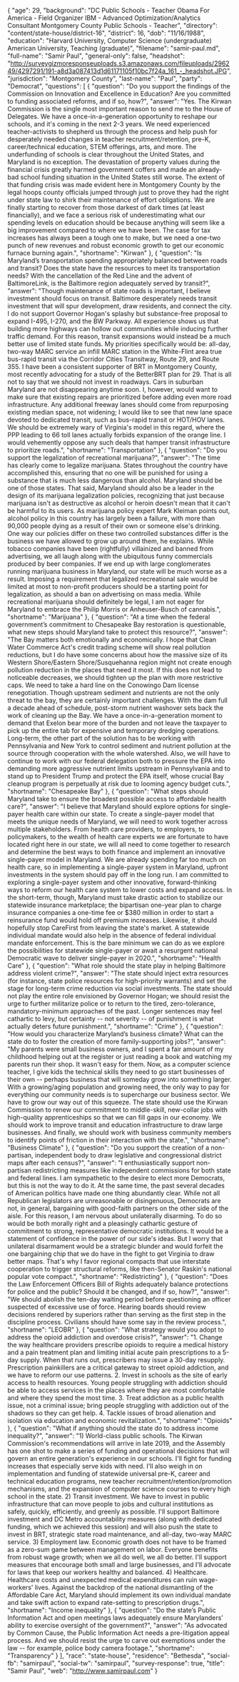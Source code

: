 {
  "age": 29,
  "background": "DC Public Schools - Teacher Obama For America - Field Organizer IBM - Advanced Optimization/Analytics Consultant Montgomery County Public Schools - Teacher",
  "directory": "content/state-house/district-16",
  "district": 16,
  "dob": "11/16/1988",
  "education": "Harvard University, Computer Science (undergraduate) American University, Teaching (graduate)",
  "filename": "samir-paul.md",
  "full-name": "Samir Paul",
  "general-only": false,
  "headshot": "http://surveygizmoresponseuploads.s3.amazonaws.com/fileuploads/296249/4297291/191-a8d3a087413d1d61171105f10bc7f24a_161_-_headshot.JPG",
  "jurisdiction": "Montgomery County",
  "last-name": "Paul",
  "party": "Democrat",
  "questions": [
    {
      "question": "Do you support the findings of the Commission on Innovation and Excellence in Education? Are you committed to funding associated reforms, and if so, how?",
      "answer": "Yes. The Kirwan Commission is the single most important reason to send me to the House of Delegates. We have a once-in-a-generation opportunity to reshape our schools, and it's coming in the next 2-3 years. We need experienced teacher-activists to shepherd us through the process and help push for desperately needed changes in teacher recruitment/retention, pre-K, career/technical education, STEM offerings, arts, and more.    The underfunding of schools is clear throughout the United States, and Maryland is no exception. The devastation of property values during the financial crisis greatly harmed government coffers and made an already-bad school funding situation in the United States still worse. The extent of that funding crisis was made evident here in Montgomery County by the legal hoops county officials jumped through just to prove they had the right under state law to shirk their maintenance of effort obligations. We are finally starting to recover from those darkest of dark times (at least financially), and we face a serious risk of underestimating what our spending levels on education should be because anything will seem like a big improvement compared to where we have been.   The case for tax increases has always been a tough one to make, but we need a one-two punch of new revenues and robust economic growth to get our economic furnace burning again.",
      "shortname": "Kirwan"
    },
    {
      "question": "Is Maryland’s transportation spending appropriately balanced between roads and transit? Does the state have the resources to meet its transportation needs? With the cancellation of the Red Line and the advent of BaltimoreLink, is the Baltimore region adequately served by transit?",
      "answer": "Though maintenance of state roads is important, I believe investment should focus on transit.  Baltimore desperately needs transit investment that will spur development, draw residents, and connect the city.    I do not support Governor Hogan's splashy but substance-free proposal to expand I-495, I-270, and the BW Parkway. All experience shows us that building more highways can hollow out communities while inducing further traffic demand. For this reason, transit expansions would instead be a much better use of limited state funds. My priorities specifically would be:  all-day, two-way MARC service an infill MARC station in the White-Flint area true bus-rapid transit via the Corridor Cities Transitway, Route 29, and Route 355. I have been a consistent supporter of BRT in Montgomery County, most recently advocating for a study of the BetterBRT plan for 29.  That is all not to say that we should not invest in roadways. Cars in suburban Maryland are not disappearing anytime soon.  I, however, would want to make sure that existing repairs are prioritized before adding even more road infrastructure. Any additional freeway lanes should come from repurposing existing median space, not widening; I would like to see that new lane space devoted to dedicated transit, such as bus-rapid transit or HOT/HOV lanes. We should be extremely wary of Virginia's model in this regard, where the PPP leading to 66 toll lanes actually forbids expansion of the orange line. I would vehemently oppose any such deals that hamper transit infrastructure to prioritize roads.",
      "shortname": "Transportation"
    },
    {
      "question": "Do you support the legalization of recreational marijuana?",
      "answer": "The time has clearly come to legalize marijuana. States throughout the country have accomplished this, ensuring that no one will be punished for using a substance that is much less dangerous than alcohol. Maryland should be one of those states.   That said, Maryland should also be a leader in the design of its marijuana legalization policies, recognizing that just because marijuana isn't as destructive as alcohol or heroin doesn't mean that it can't be harmful to its users. As marijuana policy expert Mark Kleiman points out, alcohol policy in this country has largely been a failure, with more than 90,000 people dying as a result of their own or someone else's drinking. One way our policies differ on these two controlled substances differ is the business we have allowed to grow up around them, he explains. While tobacco companies have been (rightfully) villainized and banned from advertising, we all laugh along with the ubiquitous funny commercials produced by beer companies. If we end up with large conglomerates running marijuana business in Maryland, our state will be much worse as a result. Imposing a requirement that legalized recreational sale would be limited at most to non-profit producers should be a starting point for legalization, as should a ban on advertising on mass media. While recreational marijuana should definitely be legal, I am not eager for Maryland to embrace the Philip Morris or Anheuser-Busch of cannabis.",
      "shortname": "Marijuana"
    },
    {
      "question": "At a time when the federal government’s commitment to Chesapeake Bay restoration is questionable, what new steps should Maryland take to protect this resource?",
      "answer": "The Bay matters both emotionally and economically.  I hope that Clean Water Commerce Act's credit trading scheme will show real pollution reductions, but I do have some concerns about how the massive size of its Western Shore/Eastern Shore/Susquehanna region might not create enough pollution reduction in the places that need it most.  If this does not lead to noticeable decreases, we should tighten up the plan with more restrictive caps.   We need to take a hard line on the Conowingo Dam license renegotiation.  Though upstream sediment and nutrients are not the only threat to the bay, they are certainly important challenges.  With the dam full a decade ahead of schedule, post-storm nutrient washover sets back the work of cleaning up the Bay.  We have a once-in-a-generation moment to demand that Exelon bear more of the burden and not leave the taxpayer to pick up the entire tab for expensive and temporary dredging operations.    Long-term, the other part of the solution has to be working with Pennsylvania and New York to control sediment and nutrient pollution at the source through cooperation with the whole watershed.  Also, we will have to continue to work with our federal delegation both to pressure the EPA into demanding more aggressive nutrient limits upstream in Pennsylvania and to stand up to President Trump and protect the EPA itself, whose crucial Bay cleanup program is perpetually at risk due to looming agency budget cuts.",
      "shortname": "Chesapeake Bay"
    },
    {
      "question": "What steps should Maryland take to ensure the broadest possible access to affordable health care?",
      "answer": "I believe that Maryland should explore options for single-payer health care within our state. To create a single-payer model that meets the unique needs of Maryland, we will need to work together across multiple stakeholders. From health care providers, to employers, to policymakers, to the wealth of health care experts we are fortunate to have located right here in our state, we will all need to come together to research and determine the best ways to both finance and implement an innovative single-payer model in Maryland. We are already spending far too much on health care, so in implementing a single-payer system in Maryland, upfront investments in the system should pay off in the long run. I am committed to exploring a single-payer system and other innovative, forward-thinking ways to reform our health care system to lower costs and expand access.  In the short-term, though, Maryland must take drastic action to stabilize our statewide insurance marketplace; the bipartisan one-year plan to charge insurance companies a one-time fee or $380 million in order to start a reinsurance fund would hold off premium increases.  Likewise, it should hopefully stop CareFirst from leaving the state's market.  A statewide individual mandate would also help in the absence of federal individual mandate enforcement.  This is the bare minimum we can do as we explore the possibilities for statewide single-payer or await a resurgent national Democratic wave to deliver single-payer in 2020.",
      "shortname": "Health Care"
    },
    {
      "question": "What role should the state play in helping Baltimore address violent crime?",
      "answer": "The state should inject extra resources (for instance, state police resources for high-priority warrants) and set the stage for long-term crime reduction via social investments.  The state should not play the entire role envisioned by Governor Hogan; we should resist the urge to further militarize police or to return to the tired, zero-tolerance, mandatory-minimum approaches of the past.  Longer sentences may feel cathartic to levy, but certainty -- not severity -- of punishment is what actually deters future punishment.",
      "shortname": "Crime"
    },
    {
      "question": "How would you characterize Maryland’s business climate? What can the state do to foster the creation of more family-supporting jobs?",
      "answer": "My parents were small business owners, and I spent a fair amount of my childhood helping out at the register or just reading a book and watching my parents run their shop.  It wasn't easy for them.  Now, as a computer science teacher, I give kids the technical skills they need to go start businesses of their own -- perhaps business that will someday grow into something larger.  With a growing/aging population and growing need, the only way to pay for everything our community needs is to supercharge our business sector.  We have to grow our way out of this squeeze.  The state should use the Kirwan Commission to renew our commitment to middle-skill, new-collar jobs with high-quality apprenticeships so that we can fill gaps in our economy.  We should work to improve transit and education infrastructure to draw large businesses.  And finally, we should work with business community members to identify points of friction in their interaction with the state.",
      "shortname": "Business Climate"
    },
    {
      "question": "Do you support the creation of a non-partisan, independent body to draw legislative and congressional district maps after each census?",
      "answer": "I enthusiastically support non-partisan redistricting measures like independent commissions for both state and federal lines.  I am sympathetic to the desire to elect more Democrats, but this is not the way to do it.  At the same time, the past several decades of American politics have made one thing abundantly clear.  While not all Republican legislators are unreasonable or disingenuous, Democrats are not, in general, bargaining with good-faith partners on the other side of the aisle. For this reason, I am nervous about unilaterally disarming. To do so would be both morally right and a pleasingly cathartic gesture of commitment to strong, representative democratic institutions. It would be a statement of confidence in the power of our side's ideas. But I worry that unilateral disarmament would be a strategic blunder and would forfeit the one bargaining chip that we do have in the fight to get Virginia to draw better maps. That's why I favor regional compacts that use interstate cooperation to trigger structural reforms, like then-Senator Raskin's national popular vote compact.",
      "shortname": "Redistricting"
    },
    {
      "question": "Does the Law Enforcement Officers Bill of Rights adequately balance protections for police and the public? Should it be changed, and if so, how?",
      "answer": "We should abolish the ten-day waiting period before questioning an officer suspected of excessive use of force.  Hearing boards should review decisions rendered by superiors rather than serving as the first step in the discipline process.  Civilians should have some say in the review process.",
      "shortname": "LEOBR"
    },
    {
      "question": "What strategy would you adopt to address the opioid addiction and overdose crisis?",
      "answer": "1. Change the way healthcare providers prescribe opioids to require a medical history and a pain treatment plan and limiting initial acute pain prescriptions to a 5-day supply.  When that runs out, prescribers may issue a 30-day resupply.  Prescription painkillers are a critical gateway to street opioid addiction, and we have to reform our use patterns.  2. Invest in schools as the site of early access to health resources.  Young people struggling with addiction should be able to access services in the places where they are most comfortable and where they spend the most time.  3. Treat addiction as a public health issue, not a criminal issue; bring people struggling with addiction out of the shadows so they can get help.  4. Tackle issues of broad alienation and isolation via education and economic revitalization.",
      "shortname": "Opioids"
    },
    {
      "question": "What if anything should the state do to address income inequality?",
      "answer": "1) World-class public schools.  The Kirwan Commission's recommendations will arrive in late 2019, and the Assembly has one shot to make a series of funding and operational decisions that will govern an entire generation's experience in our schools.  I'll fight for funding increases that especially serve kids with need. I'll also weigh in on implementation and funding of statewide universal pre-K, career and technical education programs, new teacher recruitment/retention/promotion mechanisms, and the expansion of computer science courses to every high school in the state.  2) Transit investment.  We have to invest in public infrastructure that can move people to jobs and cultural institutions as safely, quickly, efficiently, and greenly as possible. I'll support Baltimore investment and DC Metro accountability measures (along with dedicated funding, which we achieved this session) and will also push the state to invest in BRT, strategic state road maintenance, and all-day, two-way MARC service.  3) Employment law. Economic growth does not have to be framed as a zero-sum game between management on labor.  Everyone benefits from robust wage growth; when we all do well, we all do better.  I'll support measures that encourage both small and large businesses, and I'll advocate for laws that keep our workers healthy and balanced.  4) Healthcare.  Healthcare costs and unexpected medical expenditures can ruin wage-workers' lives. Against the backdrop of the national dismantling of the Affordable Care Act, Maryland should implement its own individual mandate and take swift action to expand rate-setting to prescription drugs.",
      "shortname": "Income inequality"
    },
    {
      "question": "Do the state’s Public Information Act and open meetings laws adequately ensure Marylanders’ ability to exercise oversight of the government?",
      "answer": "As advocated by Common Cause, the Public Information Act needs a pre-litigation appeal process.  And we should resist the urge to carve out exemptions under the law -- for example, police body camera footage.",
      "shortname": "Transparency"
    }
  ],
  "race": "state-house",
  "residence": "Bethesda",
  "social-fb": "samirpaul",
  "social-tw": "samirpaul",
  "survey-response": true,
  "title": "Samir Paul",
  "web": "http://www.samirpaul.com"
}
